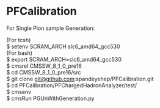 # PFCalibration  
For Single Pion sample Generation:  

(For tcsh)  
$ setenv SCRAM_ARCH slc6_amd64_gcc530 </br>
(For bash)</br>
$ export SCRAM_ARCH=slc6_amd64_gcc530</br>
$ cmsrel CMSSW_8_1_0_pre16</br>
$ cd CMSSW_8_1_0_pre16/src</br>
$ git clone git@github.com:spandeyehep/PFCalibration.git</br>
$ cd PFCalibration/PFChargedHadronAnalyzer/test/</br>
$ cmsenv </br>
$ cmsRun PGUnWithGeneration.py
